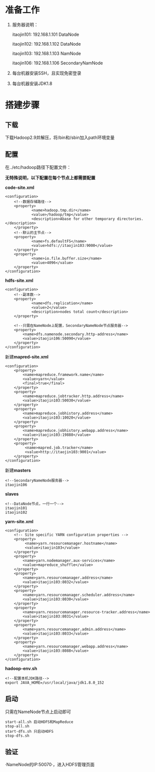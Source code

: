 # 准备工作
1. 服务器说明：

    itaojin101: 192.168.1.101 DataNode

    itaojin102: 192.168.1.102 DataNode

    itaojin103: 192.168.1.103 NamNode

    itaojin106: 192.168.1.106 SecondaryNamNode
2. 每台机器安装SSH，且实现免密登录
3. 每台机器安装JDK1.8

# 搭建步骤
## 下载
下载Hadoop2.9并解压，将/bin和/sbin加入path环境变量
## 配置
在../etc/hadoop路径下配置文件：

**无特殊说明，以下配置在每个节点上都需要配置**

**code-site.xml**

    <configuration>
		<!--数据存储路径-->
    	<property>  
    			<name>hadoop.tmp.dir</name>  
    			<value>/hadoop/tmp</value>  
    			<description>Abase for other temporary directories.</description>  
    	</property> 
		<!--默认的主节点--> 
    	<property>  
    			<name>fs.defaultFS</name>  
    			<value>hdfs://itaojin103:9000</value>  
    	</property>  
    	<property>  
    			<name>io.file.buffer.size</name>  
    			<value>4096</value>  
    	</property> 
    </configuration>

**hdfs-site.xml**

    <configuration>
    	<!--副本数-->
    	<property>  
    			<name>dfs.replication</name>  
    			<value>2</value>  
    			<description>nodes total count</description>  
    	</property>

    	<!--只需在NameNode上配置，SecondaryNameNode节点服务器-->
    	<property>
    		<name>dfs.namenode.secondary.http-address</name>
    		<value>itaojin106:50090</value>
    	</property>
    </configuration>

新建**mapred-site.xml**

    <configuration>
    	<property>  
    		<name>mapreduce.framework.name</name>  
    		<value>yarn</value>  
    		<final>true</final>  
    	</property>  
    	<property>  
    		<name>mapreduce.jobtracker.http.address</name>  
    		<value>itaojin103:50030</value>  
    	</property>  
    	<property>  
    		<name>mapreduce.jobhistory.address</name>  
    		<value>itaojin103:10020</value>  
    	</property>  
    	<property>  
    		<name>mapreduce.jobhistory.webapp.address</name>  
    		<value>itaojin103:19888</value>  
    	</property>  
    	<property>  
    		 <name>mapred.job.tracker</name>  
    		 <value>http://itaojin103:9001</value>  
    	</property> 
    </configuration>

新建**masters**
    
    <!--SecondaryNameNode服务器-->
    itaojin106

**slaves**

    <!--DataNode节点，一行一个-->
    itaojin101
    itaojin102

**yarn-site.xml**

    <configuration>
    	<!-- Site specific YARN configuration properties -->
    	<property>  
    		 <name>yarn.resourcemanager.hostname</name>  
    		 <value>itaojin103</value>  
    	</property>  
    	<property>  
    		<name>yarn.nodemanager.aux-services</name>  
    		<value>mapreduce_shuffle</value>  
    	</property>  
    	<property>  
    		<name>yarn.resourcemanager.address</name>  
    		<value>itaojin103:8032</value>  
    	</property>  
    	<property>  
    		<name>yarn.resourcemanager.scheduler.address</name>  
    		<value>itaojin103:8030</value>  
    	</property>  
    	<property>  
    		<name>yarn.resourcemanager.resource-tracker.address</name>  
    		<value>itaojin103:8031</value>  
    	</property>  
    	<property>  
    		<name>yarn.resourcemanager.admin.address</name>  
    		<value>itaojin103:8033</value>  
    	</property>  
    	<property>  
    		<name>yarn.resourcemanager.webapp.address</name>  
    		<value>itaojin103:8088</value>  
    	</property> 
    </configuration>

**hadoop-env.sh**

	<!--配置本机JDK路径-->
    export JAVA_HOME=/usr/local/java/jdk1.8.0_152

## 启动
只需在NameNode节点上启动即可

    start-all.sh 启动HDFS和MapReduce
    stop-all.sh 
    start-dfs.sh 只启动HDFS
    stop-dfs.sh

## 验证

·NameNode的IP:50070·，进入HDFS管理页面